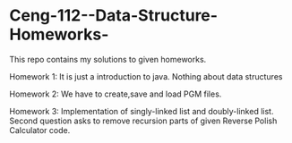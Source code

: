 # Ceng-112--Data-Structure-Homeworks-
This repo contains my solutions to given homeworks.

Homework 1: It is just a introduction to java. Nothing about data structures

Homework 2: We have to create,save and load PGM files.

Homework 3: Implementation of singly-linked list and doubly-linked list. Second question asks to remove recursion parts of given
Reverse Polish Calculator code.
